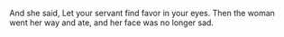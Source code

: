 And she said, Let your servant find favor in your eyes. Then the woman went her way and ate, and her face was no longer sad.
